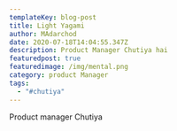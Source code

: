 ```yaml
---
templateKey: blog-post
title: Light Yagami
author: MAdarchod
date: 2020-07-18T14:04:55.347Z
description: Product Manager Chutiya hai
featuredpost: true
featuredimage: /img/mental.png
category: product Manager
tags:
  - "#chutiya"
---
```

Product manager Chutiya